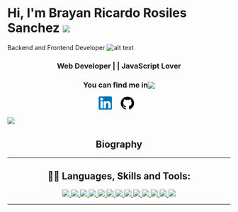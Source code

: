 
# Hi, I'm Brayan Ricardo Rosiles Sanchez <img src="https://media.giphy.com/media/hvRJCLFzcasrR4ia7z/giphy.gif" width="25px">
Backend and Frontend Developer
![alt text](https://miro.medium.com/max/3200/1*OF0xEMkWBv-69zvmNs6RDQ.gif) 


<h3 align="center">Web Developer | | JavaScript Lover</h3>
<div align="center">
  <h3 align="center">You can find me in<img align="center" src="https://github.com/rajput2107/rajput2107/blob/master/Assets/Handshake.gif" height="33px" /></h3> 
</div>
<p align="center">
<a href="https://www.linkedin.com/in/andraderik/"><img src="https://github.com/deut-erium/deut-erium/blob/master/assets/linkedin.svg" width="30px" alt="LinkedIn"></a> &nbsp; &nbsp;
<a href="https://github.com/Andradeerik"><img src="https://github.com/deut-erium/deut-erium/blob/master/assets/github.svg" width="30px" alt="Github"></a> &nbsp;&nbsp;
</p>


<a href="#"><img src="https://yata-apix-a9caea66-ad78-425f-aa08-e292558ebb65.lss.locawebcorp.com.br/b7c7dbff38ae4f419c94ce8d2254b9d9.png"></a>
<h2 align="center">Biography</h2>


---

<h2 align="center">👨‍💻 Languages, Skills and Tools:</h2>
<p align="center">

<a href="#">
<img src = "https://img.shields.io/badge/-Visual Studio code-007ACC?style=flat&logo=visual-studio-code" width="auto" height="25">
</a>
<a href="#">
<img src = "https://img.shields.io/badge/-JavaScript-black?style=flat&logo=javascript&logoColor=eed718" width="auto" height="25">
</a>

<a href="#">
<img src = "https://img.shields.io/badge/-firebase-161616?style=flat&logo=firebase&logoColor=FFCB2B" width="auto" height="25">
</a>

<a href="#">
<img src = "https://img.shields.io/badge/-Babel-black?style=flat&logo=Babel" width="auto" height="25">
</a>

<a href="#">
<img src = "https://img.shields.io/badge/-Github-black?style=flat&logo=github" width="auto" height="25">
</a>

<a href="#">
<img src = "https://img.shields.io/badge/-git-black?style=flat&logo=Git" width="auto" height="25">
</a>
<a href="#">
<img src = "https://img.shields.io/badge/-linux-FCC624?style=flat&logo=linux&logoColor=white" width="auto" height="25">
</a>
<a href="#">
<img src = "https://img.shields.io/badge/-mongodb-white?style=flat&logo=mongodb" width="auto" height="25">
</a>
<a href="#">
<img src = "https://img.shields.io/badge/-mysql-white?style=flat&logo=mysql" width="auto" height="25">
</a>
<a href="#">
<img src = "https://img.shields.io/badge/-node.js-white?style=flat&logo=node.js" width="auto" height="25">
</a>
<a href="#">
<img src = "https://img.shields.io/badge/-PostgreSQL-336791?style=flat&logo=postgresql" width="auto" height="25">
</a>
<a href="#">
<img src = "https://img.shields.io/badge/-TypeScript-007ACC?style=flat&logo=typescript" width="auto" height="25">
</a>
<a href="#">
<img src = "https://img.shields.io/badge/-React-161616?style=flat&logo=react&logoColor=00d9ff" width="auto" height="25">
</a>
<a href="#">

---



